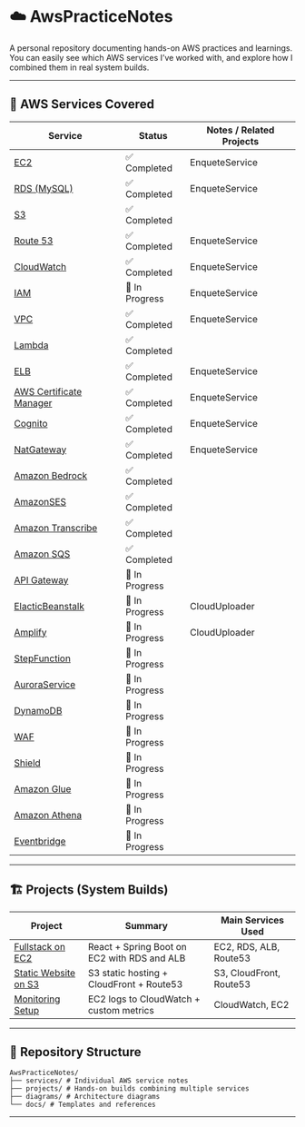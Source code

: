 # ☁️ AwsPracticeNotes

A personal repository documenting hands-on AWS practices and learnings.  
You can easily see which AWS services I’ve worked with, and explore how I combined them in real system builds.

---

## 🧩 AWS Services Covered

| Service | Status | Notes / Related Projects |
|----------|---------|---------------------------|
| [EC2](./services/EC2/README.md) | ✅ Completed | EnqueteService |
| [RDS (MySQL)](./services/RDS/README.md) | ✅ Completed | EnqueteService |
| [S3](./services/S3/README.md) | ✅ Completed |  |
| [Route 53](./services/Route53/README.md) | ✅ Completed | EnqueteService |
| [CloudWatch](./services/CloudWatch/README.md) | ✅ Completed | EnqueteService |
| [IAM](./services/IAM/README.md) | 🔄 In Progress | EnqueteService |
| [VPC]() | ✅ Completed | EnqueteService |
| [Lambda]() | ✅ Completed |  |
| [ELB]() | ✅ Completed | EnqueteService |
| [AWS Certificate Manager]() | ✅ Completed | EnqueteService |
| [Cognito]() | ✅ Completed | EnqueteService |
| [NatGateway]() | ✅ Completed | EnqueteService |
| [Amazon Bedrock]() | ✅ Completed |  |
| [AmazonSES]() | ✅ Completed |  |
| [Amazon Transcribe]() | ✅ Completed |  |
| [Amazon SQS]() | ✅ Completed |  |
| [API Gateway]() | 🔄 In Progress |  |
| [ElacticBeanstalk]() | 🔄 In Progress | CloudUploader |
| [Amplify]() | 🔄 In Progress | CloudUploader |
| [StepFunction]() | 🔄 In Progress |  |
| [AuroraService]() | 🔄 In Progress |  |
| [DynamoDB]() | 🔄 In Progress |  |
| [WAF]() | 🔄 In Progress |  |
| [Shield]() | 🔄 In Progress |  |
| [Amazon Glue]() | 🔄 In Progress |  |
| [Amazon Athena]() | 🔄 In Progress |  |
| [Eventbridge]() | 🔄 In Progress |  |

---

## 🏗️ Projects (System Builds)

| Project | Summary | Main Services Used |
|----------|----------|-------------------|
| [Fullstack on EC2](./projects/fullstack-on-ec2/) | React + Spring Boot on EC2 with RDS and ALB | EC2, RDS, ALB, Route53 |
| [Static Website on S3](./projects/static-web-on-s3/) | S3 static hosting + CloudFront + Route53 | S3, CloudFront, Route53 |
| [Monitoring Setup](./projects/monitoring-with-cloudwatch/) | EC2 logs to CloudWatch + custom metrics | CloudWatch, EC2 |

---

## 🧱 Repository Structure

```
AwsPracticeNotes/
├── services/ # Individual AWS service notes
├── projects/ # Hands-on builds combining multiple services
├── diagrams/ # Architecture diagrams
└── docs/ # Templates and references
```

---

